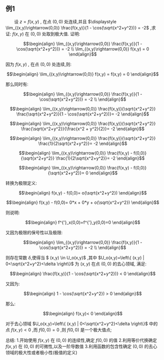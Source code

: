 ## 例1
&emsp;&emsp;设 $z = f(x,y)$ , 在点 $(0,0)$ 处连续,并且 $\displaystyle \lim_{(x,y)\rightarrow(0,0)} \frac{f(x,y)}{1 - \cos(\sqrt{x^2+y^2})} = -2$ ,求证: $f(x,y)$ 在 $(0,0)$ 处取到极大值.
证明:

$$\begin{align}
    \lim_{(x,y)\rightarrow(0,0)} \frac{f(x,y)}{1 - \cos(\sqrt{x^2+y^2})} = -2 \\
    \lim_{(x,y)\rightarrow(0,0)} f(x,y) = 0
\end{align}$$

因为 $f(x,y)$ , 在点 $(0,0)$ 处连续,则:

$$\begin{align}
    \lim_{(x,y)\rightarrow(0,0)} f(x,y) = f(x,y) = 0
\end{align}$$

那么同时有:


$$\begin{align}
    \lim_{(x,y)\rightarrow(0,0)} \frac{f(x,y)}{1 - \cos(\sqrt{x^2+y^2})} = -2 \\
\end{align}$$


$$\begin{align}
    \lim_{(x,y)\rightarrow(0,0)} \frac{f(x,y)}{\sqrt{x^2+y^2}} \frac{\sqrt{x^2+y^2}}{1 - \cos(\sqrt{x^2+y^2})}= -2 
\end{align}$$



$$\begin{align}
    \lim_{(x,y)\rightarrow(0,0)} \frac{f(x,y)}{\sqrt{x^2+y^2}} \frac{\sqrt{x^2+y^2}}{\frac{x^2 + y^2}{2}}= -2 
\end{align}$$


$$\begin{align}
    \lim_{(x,y)\rightarrow(0,0)} \frac{f(x,y)}{\sqrt{x^2+y^2}} \frac{1}{2\sqrt{x^2+y^2}}= -2 
\end{align}$$


$$\begin{align}
    \lim_{(x,y)\rightarrow(0,0)} \frac{f(x,y) - f(0,0)}{\sqrt{x^2+y^2}} \frac{1}{2\sqrt{x^2+y^2}}= -2 
\end{align}$$


$$\begin{align}
    \lim_{(x,y)\rightarrow(0,0)} \frac{f(x,y) - f(0,0)}{\sqrt{x^2+y^2}}= 0
\end{align}$$

转换为极限定义:

$$\begin{align}
    f(x,y) - f(0,0)= o(\sqrt{x^2+y^2})
\end{align}$$


$$\begin{align}
    f(x,y) - f(0,0)= 0*x + 0*y + o(\sqrt{x^2+y^2})
\end{align}$$

则说明:

$$\begin{align}
    f^{'}_x(0,0)=f^{'}_y(0,0)=0
\end{align}$$

又因为极限的保号性以及极限:

$$\begin{align}
    \lim_{(x,y)\rightarrow(0,0)} \frac{f(x,y)}{1 - \cos(\sqrt{x^2+y^2})} = -2 \\
\end{align}$$

则存在常数 $\delta$,使得当 $ (x,y) \in U_o(x,y)$ ,其中 $U_o(x,y)=\left\{ (x,y) | 0<\sqrt{x^2+y^2}<\delta \right\}$ 为 $(x,y)$ 在点 $(0,0)$ 的去心领域, 满足:

$$\begin{align}
    \frac{f(x,y)}{1 - \cos(\sqrt{x^2+y^2})} < 0 
\end{align}$$

又因为:

$$\begin{align}
    1 - \cos(\sqrt{x^2+y^2}) > 0 
\end{align}$$

那么:

$$\begin{align}
     f(x,y)< 0 
\end{align}$$

对于去心领域 $U_o(x,y)=\left\{ (x,y) | 0<\sqrt{x^2+y^2}<\delta \right\}$ 中的点 $f(x,y)<0$ ,而 $f(0,0)=0$ ,则 $f(0,0)$ 是一个极大值点;


总结:
1.开始使用 $f(x,y)$ 在 $(0,0)$ 的连续性,确定 $f(0,0)$ 的值
2.利用等价代换确定 $f(x,y)$ 在 $(0,0)$ 的可微性,以及一阶导数值
3.利用函数的包含性确定 $(0,0)$ 的去心领域的极大性或者极小性(极值的定义)

